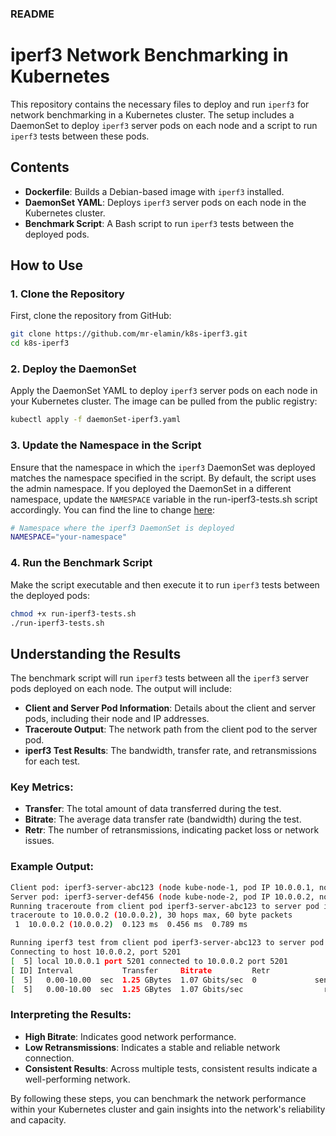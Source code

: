 
### README

# iperf3 Network Benchmarking in Kubernetes

This repository contains the necessary files to deploy and run `iperf3` for network benchmarking in a Kubernetes cluster. The setup includes a DaemonSet to deploy `iperf3` server pods on each node and a script to run `iperf3` tests between these pods.

## Contents

- **Dockerfile**: Builds a Debian-based image with `iperf3` installed.
- **DaemonSet YAML**: Deploys `iperf3` server pods on each node in the Kubernetes cluster.
- **Benchmark Script**: A Bash script to run `iperf3` tests between the deployed pods.

## How to Use

### 1. Clone the Repository

First, clone the repository from GitHub:

```sh
git clone https://github.com/mr-elamin/k8s-iperf3.git
cd k8s-iperf3
```

### 2. Deploy the DaemonSet

Apply the DaemonSet YAML to deploy `iperf3` server pods on each node in your Kubernetes cluster. The image can be pulled from the public registry:

```sh
kubectl apply -f daemonSet-iperf3.yaml
```

### 3. Update the Namespace in the Script

Ensure that the namespace in which the `iperf3` DaemonSet was deployed matches the namespace specified in the script. By default, the script uses the admin namespace. If you deployed the DaemonSet in a different namespace, update the `NAMESPACE` variable in the run-iperf3-tests.sh script accordingly. You can find the line to change [here](https://github.com/mr-elamin/k8s-iperf3/blob/b43b04c3cb46dd48db297fd2db940b13cedb2d9c/run-iperf3-tests.sh#L4):
```bash
# Namespace where the iperf3 DaemonSet is deployed
NAMESPACE="your-namespace"
```

### 4. Run the Benchmark Script

Make the script executable and then execute it to run `iperf3` tests between the deployed pods:

```sh
chmod +x run-iperf3-tests.sh
./run-iperf3-tests.sh
```

## Understanding the Results

The benchmark script will run `iperf3` tests between all the `iperf3` server pods deployed on each node. The output will include:

- **Client and Server Pod Information**: Details about the client and server pods, including their node and IP addresses.
- **Traceroute Output**: The network path from the client pod to the server pod.
- **iperf3 Test Results**: The bandwidth, transfer rate, and retransmissions for each test.

### Key Metrics:

- **Transfer**: The total amount of data transferred during the test.
- **Bitrate**: The average data transfer rate (bandwidth) during the test.
- **Retr**: The number of retransmissions, indicating packet loss or network issues.

### Example Output:

```sh
Client pod: iperf3-server-abc123 (node kube-node-1, pod IP 10.0.0.1, node IP 192.168.1.1)
Server pod: iperf3-server-def456 (node kube-node-2, pod IP 10.0.0.2, node IP 192.168.1.2)
Running traceroute from client pod iperf3-server-abc123 to server pod iperf3-server-def456 (pod IP: 10.0.0.2)
traceroute to 10.0.0.2 (10.0.0.2), 30 hops max, 60 byte packets
 1  10.0.0.2 (10.0.0.2)  0.123 ms  0.456 ms  0.789 ms

Running iperf3 test from client pod iperf3-server-abc123 to server pod iperf3-server-def456 (pod IP: 10.0.0.2)
Connecting to host 10.0.0.2, port 5201
[  5] local 10.0.0.1 port 5201 connected to 10.0.0.2 port 5201
[ ID] Interval           Transfer     Bitrate         Retr
[  5]   0.00-10.00  sec  1.25 GBytes  1.07 Gbits/sec  0             sender
[  5]   0.00-10.00  sec  1.25 GBytes  1.07 Gbits/sec                  receiver
```

### Interpreting the Results:

- **High Bitrate**: Indicates good network performance.
- **Low Retransmissions**: Indicates a stable and reliable network connection.
- **Consistent Results**: Across multiple tests, consistent results indicate a well-performing network.

By following these steps, you can benchmark the network performance within your Kubernetes cluster and gain insights into the network's reliability and capacity.
